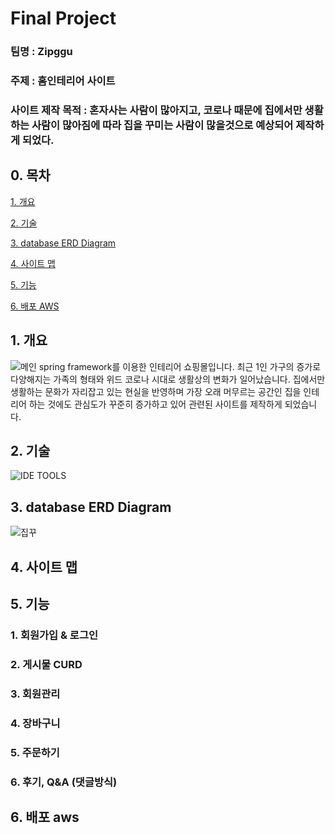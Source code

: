 # Final Project

### 팀명 : <b>Zipggu</b>

### 주제 : 홈인테리어 사이트

### 사이트 제작 목적 :  혼자사는 사람이 많아지고, 코로나 때문에 집에서만 생활 하는 사람이 많아짐에 따라 집을 꾸미는 사람이 많을것으로 예상되어 제작하게 되었다.



## 0. 목차

[1. 개요](#1-개요)

[2. 기술](#2-기술)

[3. database ERD Diagram](#3-database-erd-diagram)

[4. 사이트 맵](#4-사이트-맵)

[5. 기능](#5-기능)

[6. 배포 AWS](#6-배포-AWS)


## 1. 개요
![메인](https://user-images.githubusercontent.com/88871773/149621065-dc0166e3-6870-4778-98a4-d2c4b27dd755.png)
spring framework를 이용한 인테리어 쇼핑몰입니다.
최근 1인 가구의 증가로 다양해지는 가족의 형태와 위드 코로나 시대로 생활상의 변화가 일어났습니다. 집에서만 생활하는 문화가 자리잡고 있는 현실을 반영하며 가장 오래 머무르는 공간인 집을 인테리어 하는 것에도 관심도가 꾸준히 증가하고 있어 관련된 사이트를 제작하게 되었습니다.



## 2. 기술
![IDE TOOLS](https://user-images.githubusercontent.com/88871773/149620711-355fc698-2f11-4ab8-8920-5d2c209951de.PNG) 



## 3. database ERD Diagram
![집꾸](https://user-images.githubusercontent.com/88871773/148185823-4f5247b6-7ece-4b74-8e8a-f3eef7483214.png)


## 4. 사이트 맵



## 5. 기능
### 1. 회원가입 & 로그인

### 2. 게시물 CURD

### 3. 회원관리

### 4. 장바구니

### 5. 주문하기

### 6. 후기, Q&A (댓글방식)


  
## 6. 배포 aws
